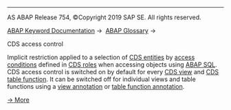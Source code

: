   

* * *

AS ABAP Release 754, ©Copyright 2019 SAP SE. All rights reserved.

[ABAP Keyword Documentation](javascript:call_link\('abenabap.htm'\)) →  [ABAP Glossary](javascript:call_link\('abenabap_glossary.htm'\)) → 

CDS access control

Implicit restriction applied to a selection of [CDS entities](javascript:call_link\('abencds_entity_glosry.htm'\) "Glossary Entry") by [access conditions](javascript:call_link\('abenaccess_condition_glosry.htm'\) "Glossary Entry") defined in [CDS roles](javascript:call_link\('abencds_role_glosry.htm'\) "Glossary Entry") when accessing objects using [ABAP SQL](javascript:call_link\('abenopen_sql_glosry.htm'\) "Glossary Entry"). CDS access control is switched on by default for every [CDS view](javascript:call_link\('abencds_view_glosry.htm'\) "Glossary Entry") and [CDS table function](javascript:call_link\('abencds_table_function_glosry.htm'\) "Glossary Entry"). It can be switched off for individual views and table functions using a [view annotation](javascript:call_link\('abencds_f1_view_entity_annotations.htm'\)) or [table function annotation](javascript:call_link\('abencds_f1_function_annotations.htm'\)).

[→ More](javascript:call_link\('abencds_authorizations.htm'\))
